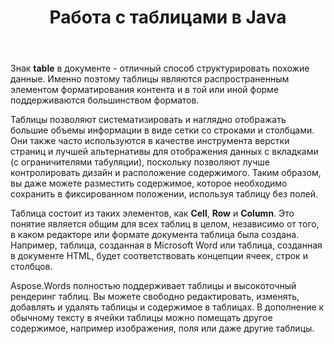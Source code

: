 ﻿---
title: Работа с таблицами в Java
second_title: Aspose.Words для Java
articleTitle: Работа с таблицами
linktitle: Работа с таблицами
description: "Как работать с таблицами в Java. Знакомство с понятиями узлов таблиц в Aspose.Words для Java."
type: docs
weight: 190
url: /ru/java/working-with-tables/
timestamp: 2024-01-27-14-07-04
---

Знак **table** в документе - отличный способ структурировать похожие данные. Именно поэтому таблицы являются распространенным элементом форматирования контента и в той или иной форме поддерживаются большинством форматов.

Таблицы позволяют систематизировать и наглядно отображать большие объемы информации в виде сетки со строками и столбцами. Они также часто используются в качестве инструмента верстки страниц и лучшей альтернативы для отображения данных с вкладками (с ограничителями табуляции), поскольку позволяют лучше контролировать дизайн и расположение содержимого. Таким образом, вы даже можете разместить содержимое, которое необходимо сохранить в фиксированном положении, используя таблицу без полей.

Таблица состоит из таких элементов, как **Cell**, **Row** и **Column**. Это понятие является общим для всех таблиц в целом, независимо от того, в каком редакторе или формате документа таблица была создана. Например, таблица, созданная в Microsoft Word или таблица, созданная в документе HTML, будет соответствовать концепции ячеек, строк и столбцов.

Aspose.Words полностью поддерживает таблицы и высокоточный рендеринг таблиц. Вы можете свободно редактировать, изменять, добавлять и удалять таблицы и содержимое в таблицах. В дополнение к обычному тексту в ячейки таблицы можно помещать другое содержимое, например изображения, поля или даже другие таблицы.
